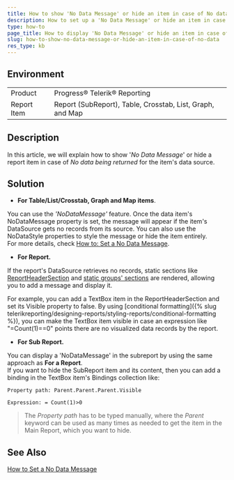```yaml
---
title: How to show 'No Data Message' or hide an item in case of No data
description: How to set up a 'No Data Message' or hide an item in case of No data.
type: how-to
page_title: How to display 'No Data Message' or hide an item in case of No data
slug: how-to-show-no-data-message-or-hide-an-item-in-case-of-no-data
res_type: kb
---
```


## Environment

<table>
	<tr>
		<td>Product</td>
		<td>Progress® Telerik® Reporting</td>
	</tr>
	<tr>
		<td>Report Item</td>
		<td>Report (SubReport), Table, Crosstab, List, Graph, and Map</td>
	</tr>
</table>

## Description

In this article, we will explain how to show '*No Data Message*' or hide a report item in case of *No data being returned* for the item's data source.  
  
## Solution

- **For Table/List/Crosstab, Graph and Map items**.  

You can use the *'NoDataMessage'* feature. Once the data item's NoDataMessage property is set, the message will appear if the item's DataSource gets no records from its source. You can also use the NoDataStyle properties to style the message or hide the item entirely.  
For more details, check [How to: Set a No Data Message](../report-structure-dataitem-set-no-data-message).

- **For Report.**  

If the report's DataSource retrieves no records, static sections like [ReportHeaderSection](../designing-reports-understanding-report-structure) and [static groups' sections](../data-items-grouping-data) are rendered, allowing you to add a message and display it.  

For example, you can add a TextBox item in the ReportHeaderSection and set its Visible property to false. By using [conditional formatting]({% slug telerikreporting/designing-reports/styling-reports/conditional-formatting %}), you can make the TextBox item visible in case an expression like "=Count(1)==0" points there are no visualized data records by the report.

- **For Sub Report.**  
 
You can display a 'NoDataMessage' in the subreport by using the same approach as **For a Report**.  
If you want to hide the SubReport item and its content, then you can add a binding in the TextBox item's Bindings collection like:  

```
Property path: Parent.Parent.Parent.Visible

Expression: = Count(1)>0
```

> The *Property path* has to be typed manually, where the *Parent* keyword can be used as many times as needed to get the item in the Main Report, which you want to hide.

## See Also

[How to Set a No Data Message](../report-structure-dataitem-set-no-data-message)
